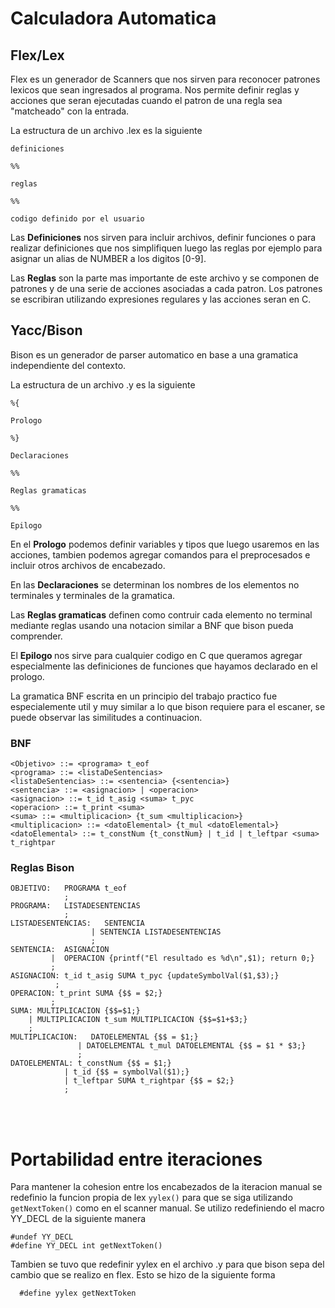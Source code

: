 # Calculadora Automatica

## Flex/Lex

Flex es un generador de Scanners que nos sirven para reconocer patrones lexicos que sean ingresados al programa. Nos permite definir reglas y acciones que seran ejecutadas cuando el patron de una regla sea "matcheado" con la entrada. 

La estructura de un archivo .lex es la siguiente

```
definiciones

%%

reglas

%%

codigo definido por el usuario
```

Las <b>Definiciones</b> nos sirven para incluir archivos, definir funciones o para realizar definiciones que nos simplifiquen luego las reglas por ejemplo para asignar un alias de NUMBER a los digitos [0-9].

Las <b>Reglas</b> son la parte mas importante de este archivo y se componen de patrones y de una serie de acciones asociadas a cada patron. Los patrones se escribiran utilizando expresiones regulares y las acciones seran en C. 

## Yacc/Bison

Bison es un generador de parser automatico en base a una gramatica independiente del contexto. 

La estructura de un archivo .y es la siguiente

```
%{

Prologo

%}

Declaraciones

%%

Reglas gramaticas

%%

Epilogo
```

En el <b>Prologo</b> podemos definir variables y tipos que luego usaremos en las acciones, tambien podemos agregar comandos para el preprocesados e incluir otros archivos de encabezado. 

En las <b>Declaraciones</b> se determinan los nombres de los elementos no terminales y terminales de la gramatica. 

Las <b>Reglas gramaticas</b> definen como contruir cada elemento no terminal mediante reglas usando una notacion similar a BNF que bison pueda comprender. 

El <b> Epilogo </b> nos sirve para cualquier codigo en C que queramos agregar especialmente las definiciones de funciones que hayamos declarado en el prologo. 



La gramatica BNF escrita en un principio del trabajo practico fue especialemente util y muy similar a lo que bison requiere para el escaner, se puede observar las similitudes a continuacion.

### BNF
```
<Objetivo> ::= <programa> t_eof
<programa> ::= <listaDeSentencias>
<listaDeSentencias> ::= <sentencia> {<sentencia>}
<sentencia> ::= <asignacion> | <operacion>
<asignacion> ::= t_id t_asig <suma> t_pyc
<operacion> ::= t_print <suma>
<suma> ::= <multiplicacion> {t_sum <multiplicacion>}
<multiplicacion> ::= <datoElemental> {t_mul <datoElemental>}
<datoElemental> ::= t_constNum {t_constNum} | t_id | t_leftpar <suma> t_rightpar
```

### Reglas Bison
```
OBJETIVO:   PROGRAMA t_eof
            ;
PROGRAMA:   LISTADESENTENCIAS
            ;
LISTADESENTENCIAS:   SENTENCIA 
                  | SENTENCIA LISTADESENTENCIAS
                  ;
SENTENCIA:  ASIGNACION
         |  OPERACION {printf("El resultado es %d\n",$1); return 0;}
         ;
ASIGNACION: t_id t_asig SUMA t_pyc {updateSymbolVal($1,$3);}
          ;
OPERACION: t_print SUMA {$$ = $2;}
         ;
SUMA: MULTIPLICACION {$$=$1;} 
    | MULTIPLICACION t_sum MULTIPLICACION {$$=$1+$3;}
    ;
MULTIPLICACION:   DATOELEMENTAL {$$ = $1;}
               | DATOELEMENTAL t_mul DATOELEMENTAL {$$ = $1 * $3;}
               ;
DATOELEMENTAL: t_constNum {$$ = $1;}
            | t_id {$$ = symbolVal($1);}
            | t_leftpar SUMA t_rightpar {$$ = $2;}
            ;
```

</br>
</br>


# Portabilidad entre iteraciones

Para mantener la cohesion entre los encabezados de la iteracion manual se redefinio la funcion propia de lex ```yylex()``` para que se siga utilizando ```getNextToken()``` como en el scanner manual. Se utilizo redefiniendo el macro YY_DECL de la siguiente manera
```
#undef YY_DECL
#define YY_DECL int getNextToken()
```

Tambien se tuvo que redefinir yylex en el archivo .y para que bison sepa del cambio que se realizo en flex. Esto se hizo de la siguiente forma

```
  #define yylex getNextToken
```
